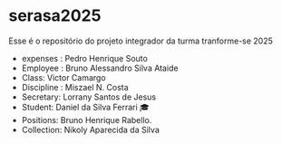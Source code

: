 # serasa2025
Esse é o repositório do projeto integrador da turma tranforme-se 2025 


- expenses : Pedro Henrique Souto
- Employee : Bruno Alessandro Silva Ataide 
- Class: Victor Camargo
- Discipline : Miszael N. Costa
- Secretary: Lorrany Santos de Jesus 
- Student: Daniel da Silva Ferrari 🎓
- Positions: Bruno Henrique Rabello.
- Collection: Nikoly Aparecida da Silva